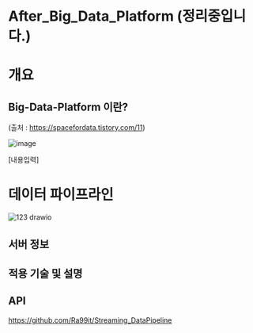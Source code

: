 # After_Big_Data_Platform (정리중입니다.)

# 개요 

## Big-Data-Platform 이란?
(출처 : https://spacefordata.tistory.com/11)

![image](https://github.com/Ra99it/Before-Big-Data-Platform/assets/122541545/222e3bc4-db4f-4978-ac3d-4fae7c72f0b7)

[내용입력]

# 데이터 파이프라인

![123 drawio](https://github.com/Ra99it/Before-Big-Data-Platform/assets/122541545/19906630-774d-4fad-bc34-764a1d18a8d9)

## 서버 정보

## 적용 기술 및 설명

## API
https://github.com/Ra99it/Streaming_DataPipeline

